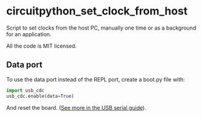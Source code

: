 # circuitpython_set_clock_from_host
Script to set clocks from the host PC, manually one time or as a background for an application.

All the code is MIT licensed.

## Data port

To use the data port instead of the REPL port, create a boot.py file with:
```py
import usb_cdc
usb_cdc.enable(data=True)
```

And reset the board. ([See more in the USB serial guide](https://github.com/NeraSamples/circuitpython_usb_serial#the-second-serial-channel)).
